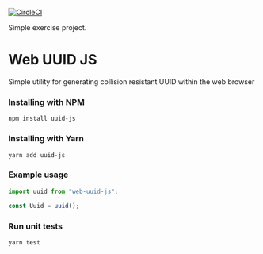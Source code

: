 [![CircleCI](https://circleci.com/gh/greaveselliott/uuid/tree/master.svg?style=svg)](https://circleci.com/gh/greaveselliott/uuid/tree/master)

Simple exercise project.

# Web UUID JS

Simple utility for generating collision resistant UUID within the web browser

### Installing with NPM

```
npm install uuid-js
```

### Installing with Yarn

```
yarn add uuid-js
```

### Example usage

```javascript
import uuid from "web-uuid-js";

const Uuid = uuid();
```

### Run unit tests

```
yarn test
```
